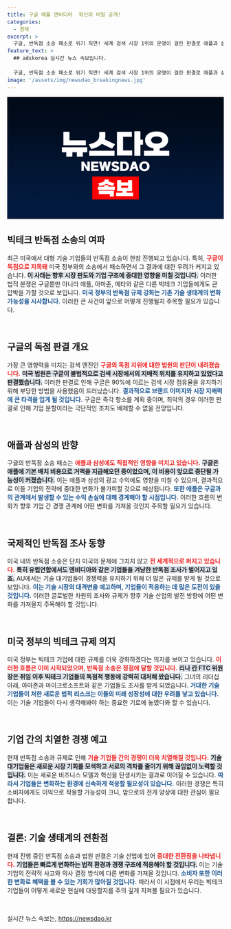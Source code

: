 ```yaml
---
title: 구글 애플 엔비디아  혁신의 비밀 공개!
categories:
  - 경제
excerpt: >
  구글, 반독점 소송 패소로 위기 직면! 세계 검색 시장 1위의 운명이 걸린 판결로 애플과 삼성도 영향을 받게 될 전망. 정의선 회장, 양궁 금메달로 스포츠 마케팅 성공 예고!
feature_text: >
  ## adskorea 실시간 뉴스 속보입니다.

  구글, 반독점 소송 패소로 위기 직면! 세계 검색 시장 1위의 운명이 걸린 판결로 애플과 삼성도 영향을 받게 될 전망. 정의선 회장, 양궁 금메달로 스포츠 마케팅 성공 예고!
image: '/assets/img/newsdao_breakingnews.jpg'
---
```


<p><img src="/assets/img/newsdao_breakingnews.jpg" alt="adskorea 속보" /></p>

<h2 data-ke-size="size26">빅테크 반독점 소송의 여파</h2>

<p data-ke-size="size16">최근 미국에서 대형 기술 기업들의 반독점 소송이 한창 진행되고 있습니다. 특히, <b><span style="color: #ee2323;">구글이 독점으로 지목돼</span></b> 미국 정부와의 소송에서 패소하면서 그 결과에 대한 우려가 커지고 있습니다. <b><span style="background-color: #21538527;">이 사태는 향후 시장 판도와 기업 구조에 중대한 영향을 미칠 것입니다.</span></b> 이러한 법적 분쟁은 구글뿐만 아니라 애플, 아마존, 메타와 같은 다른 빅테크 기업들에게도 큰 압박을 가할 것으로 보입니다. <b><span style="color: #1a5490;">미국 정부의 반독점 규제 강화는 기존 기술 생태계의 변화 가능성을 시사합니다.</span></b> 이러한 큰 사건이 앞으로 어떻게 진행될지 주목할 필요가 있습니다.</p>

<p data-ke-size="size16">&nbsp;</p>

<h2 data-ke-size="size26">구글의 독점 판결 개요</h2>

<p data-ke-size="size16">가장 큰 영향력을 미치는 검색 엔진인 <b><span style="color: #ee2323;">구글의 독점 지위에 대한 법원의 판단이 내려졌습니다.</span></b> <b><span style="background-color: #21538527;">미국 법원은 구글이 불법적으로 검색 시장에서의 지배적 위치를 유지하고 있었다고 판결했습니다.</span></b> 이러한 판결로 인해 구글은 90%에 이르는 검색 시장 점유율을 유지하기 위해 부당한 방법을 사용했음이 드러났습니다. <b><span style="color: #1a5490;">결과적으로 브랜드 이미지와 시장 지배력에 큰 타격을 입게 될 것입니다.</span></b> 구글은 즉각 항소를 계획 중이며, 최악의 경우 이러한 판결로 인해 기업 분할이라는 극단적인 조치도 배제할 수 없을 전망입니다.</p>

<p data-ke-size="size16">&nbsp;</p>

<h2 data-ke-size="size26">애플과 삼성의 반향</h2>

<p data-ke-size="size16">구글의 반독점 소송 패소는 <b><span style="color: #ee2323;">애플과 삼성에도 직접적인 영향을 미치고 있습니다.</span></b> <b><span style="background-color: #21538527;">구글은 애플에 기본 배치 비용으로 거액을 지급해오던 중이었으며, 이 비용이 앞으로 중단될 가능성이 커졌습니다.</span></b> 이는 애플과 삼성의 광고 수익에도 영향을 미칠 수 있으며, 결과적으로 이들 기업의 전략에 중대한 변화가 불가피할 것으로 예상됩니다. <b><span style="color: #1a5490;">또한 애플은 구글과의 관계에서 발생할 수 있는 수익 손실에 대해 경계해야 할 시점입니다.</span></b> 이러한 흐름의 변화가 향후 기업 간 경쟁 관계에 어떤 변화를 가져올 것인지 주목할 필요가 있습니다.</p>

<p data-ke-size="size16">&nbsp;</p>

<h2 data-ke-size="size26">국제적인 반독점 조사 동향</h2>

<p data-ke-size="size16">미국 내의 반독점 소송은 단지 미국의 문제에 그치지 않고 <b><span style="color: #ee2323;">전 세계적으로 퍼지고 있습니다.</span></b> <b><span style="background-color: #21538527;">특히 유럽연합에서도 엔비디아와 같은 기업들을 겨냥한 반독점 조사가 벌어지고 있죠.</span></b> AU에서는 기술 대기업들이 경쟁력을 유지하기 위해 더 많은 규제를 받게 될 것으로 보입니다. <b><span style="color: #1a5490;">이는 기술 시장의 대격변을 예고하며, 기업들이 적응하는 데 많은 도전이 있을 것입니다.</span></b> 이러한 글로벌한 차원의 조사와 규제가 향후 기술 산업의 발전 방향에 어떤 변화를 가져올지 주목해야 할 것입니다.</p>

<p data-ke-size="size16">&nbsp;</p>

<h2 data-ke-size="size26">미국 정부의 빅테크 규제 의지</h2>

<p data-ke-size="size16">미국 정부는 빅테크 기업에 대한 규제를 더욱 강화하겠다는 의지를 보이고 있습니다. <b><span style="color: #ee2323;">이러한 흐름은 이미 시작되었으며, 반독점 소송은 정점에 달할 것입니다.</span></b> <b><span style="background-color: #21538527;">리나 칸 FTC 위원장은 취임 이후 빅테크 기업들의 독점적 행동에 강력히 대처해 왔습니다.</span></b> 그녀의 리더십 아래, 아마존과 마이크로소프트와 같은 기업들도 조사를 받게 되었습니다. <b><span style="color: #1a5490;">거대한 기술 기업들이 처한 새로운 법적 리스크는 이들의 미래 성장성에 대한 우려를 낳고 있습니다.</span></b> 이는 기술 기업들이 다시 생각해봐야 하는 중요한 기로에 놓였다와 할 수 있습니다.</p>

<p data-ke-size="size16">&nbsp;</p>

<h2 data-ke-size="size26">기업 간의 치열한 경쟁 예고</h2>

<p data-ke-size="size16">현재 반독점 소송과 규제로 인해 <b><span style="color: #ee2323;">기술 기업들 간의 경쟁이 더욱 치열해질 것입니다.</span></b> <b><span style="background-color: #21538527;">기술 대기업들은 새로운 시장 기회를 모색하고 서로의 격차를 줄이기 위해 끊임없이 노력할 것입니다.</span></b> 이는 새로운 비즈니스 모델과 혁신을 탄생시키는 결과로 이어질 수 있습니다. <b><span style="color: #1a5490;">따라서 기업들은 변화하는 환경에 신속하게 적응할 필요성이 있습니다.</span></b> 이러한 경쟁은 특히 소비자에게도 이익으로 작용할 가능성이 크니, 앞으로의 전개 양상에 대한 관심이 필요합니다.</p>

<p data-ke-size="size16">&nbsp;</p>

<h2 data-ke-size="size26">결론: 기술 생태계의 전환점</h2>

<p data-ke-size="size16">현재 진행 중인 반독점 소송과 법원 판결은 기술 산업에 있어 <b><span style="color: #ee2323;">중대한 전환점을 나타냅니다.</span></b> <b><span style="background-color: #21538527;">기업들은 빠르게 변화하는 법적 환경과 경쟁 구조에 적응해야 할 것입니다.</span></b> 이는 기술 기업의 전략적 사고와 의사 결정 방식에 다른 변화를 가져올 것입니다. <b><span style="color: #1a5490;">소비자 또한 이러한 변화로 혜택을 볼 수 있는 기회가 많아질 것입니다.</span></b> 따라서 이 시점에서 우리는 빅테크 기업들이 어떻게 새로운 현실에 대응할지를 주의 깊게 지켜볼 필요가 있습니다.</p>

<p data-ke-size="size16">&nbsp;</p>
실시간 뉴스 속보는, <a href="https://newsdao.kr" rel="dofollow">https://newsdao.kr</a>


